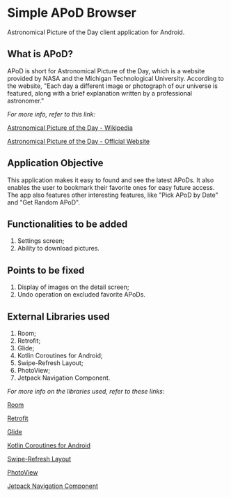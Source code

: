 # Simple APoD Browser
Astronomical Picture of the Day client application for Android.

## What is APoD?
APoD is short for Astronomical Picture of the Day, which is a website provided by NASA and 
the Michigan Technological University. According to the website, "Each day a different image or
photograph of our universe is featured, along with a brief explanation written by a professional
astronomer."

*For more info, refer to this link:*
<p><a href="https://en.wikipedia.org/wiki/Astronomy_Picture_of_the_Day">Astronomical Picture of the Day - Wikipedia</a></p>
<p><a href="https://apod.nasa.gov/apod/astropix.html">Astronomical Picture of the Day - Official Website</a></p>

## Application Objective
This application makes it easy to found and see the latest APoDs. It also enables the user to 
bookmark their favorite ones for easy future access. The app also features other interesting 
features, like "Pick APoD by Date" and "Get Random APoD".

## Functionalities to be added
1. Settings screen;
2. Ability to download pictures.

## Points to be fixed
1. Display of images on the detail screen;
2. Undo operation on excluded favorite APoDs.

## External Libraries used
1. Room;
2. Retrofit;
3. Glide;
4. Kotlin Coroutines for Android;
5. Swipe-Refresh Layout;
6. PhotoView;
7. Jetpack Navigation Component.

*For more info on the libraries used, refer to these links:*
<p><a href="https://developer.android.com/training/data-storage/room/">Room</a></p>
<p><a href="https://square.github.io/retrofit/">Retrofit</a></p>
<p><a href="https://github.com/bumptech/glide">Glide</a></p>
<p><a href="https://developer.android.com/kotlin/coroutines">Kotlin Coroutines for Android</a></p>
<p><a href="https://developer.android.com/jetpack/androidx/releases/swiperefreshlayout">Swipe-Refresh Layout</a></p>
<p><a href="https://github.com/Baseflow/PhotoView">PhotoView</a></p>
<p><a href="https://developer.android.com/guide/navigation/navigation-getting-started">Jetpack Navigation Component</a></p>
